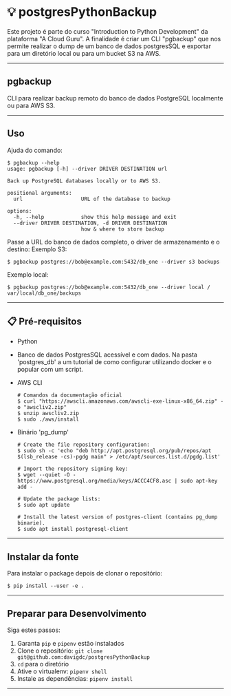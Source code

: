 # 💡 postgresPythonBackup
Este projeto é parte do curso "Introduction to Python Development" da plataforma "A Cloud Guru". A finalidade é criar um CLI "pgbackup" que nos permite realizar o dump de um banco de dados postgresSQL e exportar para um diretório local ou para um bucket S3 na AWS.

---
## pgbackup
CLI para realizar backup remoto do banco de dados PostgreSQL localmente ou para AWS S3.

---
## Uso
Ajuda do comando:
```
$ pgbackup --help
usage: pgbackup [-h] --driver DRIVER DESTINATION url

Back up PostgreSQL databases locally or to AWS S3.

positional arguments:
  url                   URL of the database to backup

options:
  -h, --help            show this help message and exit
  --driver DRIVER DESTINATION, -d DRIVER DESTINATION
                        how & where to store backup
```

Passe a URL do banco de dados completo, o driver de armazenamento e o destino:
Exemplo S3:
```
$ pgbackup postgres://bob@example.com:5432/db_one --driver s3 backups
```

Exemplo local:
```
$ pgbackup postgres://bob@example.com:5432/db_one --driver local /
var/local/db_one/backups
```

---
## 📋 Pré-requisitos
- Python

- Banco de dados PostgresSQL acessível e com dados. Na pasta 'postgres_db' a um tutorial de como configurar utilizando docker e o popular com um script.

- AWS CLI
    ```
    # Comandos da documentação oficial
    $ curl "https://awscli.amazonaws.com/awscli-exe-linux-x86_64.zip" -o "awscliv2.zip"
    $ unzip awscliv2.zip
    $ sudo ./aws/install
    ```

- Binário 'pg_dump'
    ```
    # Create the file repository configuration:
    $ sudo sh -c 'echo "deb http://apt.postgresql.org/pub/repos/apt $(lsb_release -cs)-pgdg main" > /etc/apt/sources.list.d/pgdg.list'

    # Import the repository signing key:
    $ wget --quiet -O - https://www.postgresql.org/media/keys/ACCC4CF8.asc | sudo apt-key add -

    # Update the package lists:
    $ sudo apt update

    # Install the latest version of postgres-client (contains pg_dump binarie). 
    $ sudo apt install postgresql-client
    ```

---
## Instalar da fonte

Para instalar o package depois de clonar o repositório:
```
$ pip install --user -e .
```

---
## Preparar para Desenvolvimento

Siga estes passos:

1. Garanta `pip` e `pipenv` estão instalados
2. Clone o repositório: `git clone git@github.com:davigdc/postgresPythonBackup`
3. `cd` para o diretório
4. Ative o virtualenv: `pipenv shell`
5. Instale as dependências: `pipenv install`

---
